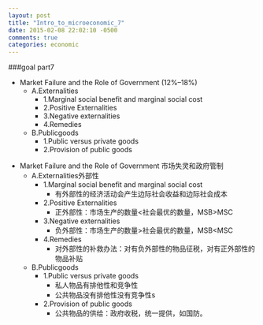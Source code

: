 ```yaml
---
layout: post
title: "Intro_to_microeconomic_7"
date: 2015-02-08 22:02:10 -0500
comments: true
categories: economic
---
```


###goal part7
- Market Failure and the Role of Government (12%–18%)
	- A.Externalities
		- 1.Marginal social benefit and marginal social cost
		- 2.Positive Externalities
		- 3.Negative externalities
		- 4.Remedies
	- B.Publicgoods
		- 1.Public versus private goods 
		- 2.Provision of public goods
<!--more-->


- Market Failure and the Role of Government 市场失灵和政府管制
	- A.Externalities外部性 
		- 1.Marginal social benefit and marginal social cost
			- 有外部性的经济活动会产生边际社会收益和边际社会成本
		- 2.Positive Externalities
			- 正外部性：市场生产的数量<社会最优的数量，MSB>MSC
		- 3.Negative externalities
			- 负外部性：市场生产的数量>社会最优的数量，MSB<MSC
		- 4.Remedies
			- 对外部性的补救办法：对有负外部性的物品征税，对有正外部性的物品补贴
	- B.Publicgoods
		- 1.Public versus private goods 
			- 私人物品有排他性和竞争性
			- 公共物品没有排他性没有竞争性s
		- 2.Provision of public goods
			- 公共物品的供给：政府收税，统一提供，如国防。